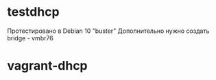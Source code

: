 # testdhcp

Протестировано в Debian 10 "buster"
Дополнительно нужно создать bridge -  vmbr76
  
# vagrant-dhcp
